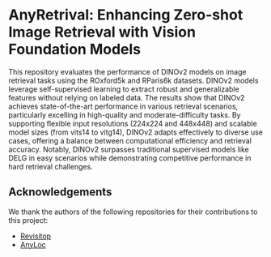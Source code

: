 # AnyRetrival: Enhancing Zero-shot Image Retrieval with Vision Foundation Models


This repository evaluates the performance of DINOv2 models on image retrieval tasks using the ROxford5k and RParis6k datasets. DINOv2 models leverage self-supervised learning to extract robust and generalizable features without relying on labeled data. The results show that DINOv2 achieves state-of-the-art performance in various retrieval scenarios, particularly excelling in high-quality and moderate-difficulty tasks. By supporting flexible input resolutions (224x224 and 448x448) and scalable model sizes (from vits14 to vitg14), DINOv2 adapts effectively to diverse use cases, offering a balance between computational efficiency and retrieval accuracy. Notably, DINOv2 surpasses traditional supervised models like DELG in easy scenarios while demonstrating competitive performance in hard retrieval challenges.


## Acknowledgements
We thank the authors of the following repositories for their contributions to this project:
- [Revisitop](https://github.com/filipradenovic/revisitop) 
- [AnyLoc](https://github.com/AnyLoc/AnyLoc)
